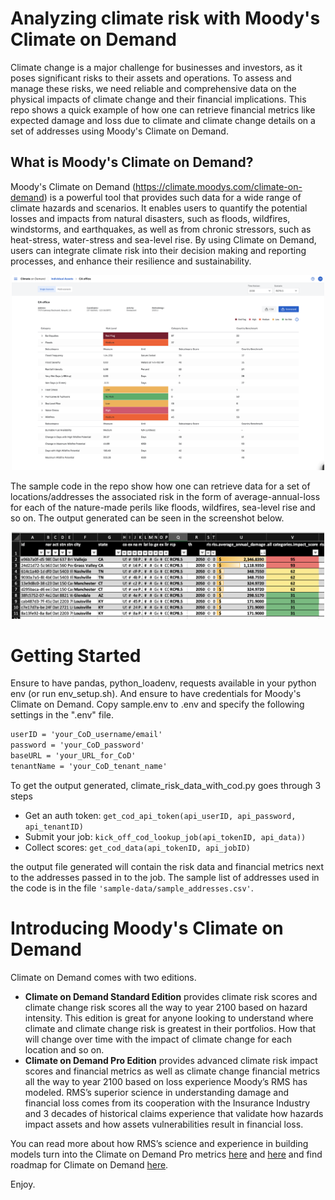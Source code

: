 # Analyzing climate risk with Moody's Climate on Demand
Climate change is a major challenge for businesses and investors, as it poses significant risks to their assets and operations. To assess and manage these risks, we need reliable and comprehensive data on the physical impacts of climate change and their financial implications. This repo shows a quick example of how one can retrieve financial metrics like expected damage and loss due to climate and climate change details on a set of addresses using Moody's Climate on Demand. 

## What is Moody's Climate on Demand?
Moody's Climate on Demand (https://climate.moodys.com/climate-on-demand) is a powerful tool that provides such data for a wide range of climate hazards and scenarios. It enables users to quantify the potential losses and impacts from natural disasters, such as floods, wildfires, windstorms, and earthquakes, as well as from chronic stressors, such as heat-stress, water-stress and sea-level rise. By using Climate on Demand, users can integrate climate risk into their decision making and reporting processes, and enhance their resilience and sustainability.

<p align="center">
<img src="https://github.com/cihanb/sample-climate-risk-with-location-intelligence/blob/main/images/cod-screenshot.png?raw=true" width="500" align= />
</p>

The sample code in the repo show how one can retrieve data for a set of locations/addresses the associated risk in the form of average-annual-loss for each of the nature-made perils like floods, wildfires, sea-level rise and so on. The output generated can be seen in the screenshot below.

<p align="center">
<img src="https://github.com/cihanb/sample-climate-risk-with-location-intelligence/blob/main/images/cod-output-screenshot.png?raw=true" width="500" align= />
</p>

# Getting Started
Ensure to have pandas, python_loadenv, requests available in your python env (or run env_setup.sh). And ensure to have credentials for Moody's Climate on Demand. Copy sample.env to .env and specify the following settings in the ".env" file. 

```markdown
userID = 'your_CoD_username/email'
password = 'your_CoD_password'
baseURL = 'your_URL_for_CoD' 
tenantName = 'your_CoD_tenant_name' 
```

To get the output generated, climate_risk_data_with_cod.py goes through 3 steps
- Get an auth token: ```get_cod_api_token(api_userID, api_password, api_tenantID)```
- Submit your job: ```kick_off_cod_lookup_job(api_tokenID, api_data))```
- Collect scores: ```get_cod_data(api_tokenID, api_jobID)```

the output file generated will contain the risk data and financial metrics next to the addresses passed in to the job. The sample list of addresses used in the code is in the file ```'sample-data/sample_addresses.csv'```.

# Introducing Moody's Climate on Demand
Climate on Demand comes with two editions. 
- **Climate on Demand Standard Edition** provides climate risk scores and climate change risk scores all the way to year 2100 based on hazard intensity. This edition is great for anyone looking to understand where climate and climate change risk is greatest in their portfolios. How that will change over time with the impact of climate change for each location and so on.
- **Climate on Demand Pro Edition** provides advanced climate risk impact scores and financial metrics as well as climate change financial metrics all the way to year 2100 based on loss experience Moody’s RMS has modeled. RMS’s superior science in understanding damage and financial loss comes from its cooperation with the Insurance Industry and 3 decades of historical claims experience that validate how hazards impact assets and how assets vulnerabilities result in financial loss. 

You can read more about how RMS’s science and experience in building models turn into the Climate on Demand Pro metrics [here](https://www.moodysanalytics.com/articles/2023/quantifying-financial-impact-of-climate-risk-with-moodys-climate-on-demand) and [here](https://www.moodysanalytics.com/articles/2023/climate-on-demand-our-vision-for-quantifying-climate-impacts) and find roadmap for Climate on Demand [here](https://www.moodysanalytics.com/articles/2023/moodys-climate-on-demand-version-2-the-road-ahead-for-2023-and-beyond). 

Enjoy.

